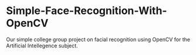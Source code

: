 # Simple-Face-Recognition-With-OpenCV
Our simple college group project on facial recognition using OpenCV for the Artificial Intellegence subject.
